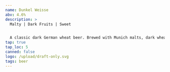 ```yaml
---
name: Dunkel Weisse
abv: 4.6%
description: >
  Malty | Dark Fruits | Sweet


  A classic dark German wheat beer. Brewed with Munich malts, dark wheat malt and a touch of roasted malts. Refreshing but hefty enough to be enjoyed throughout the winter. 
tap: true
tap_loc: 5
canned: false
logo: /upload/draft-only.svg
tags: beer
---
```

